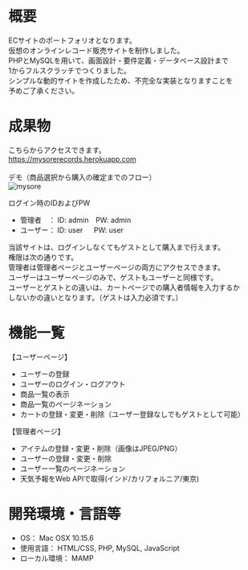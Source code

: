 # 概要
ECサイトのポートフォリオとなります。<br>
仮想のオンラインレコード販売サイトを制作しました。<br>
PHPとMySQLを用いて、画面設計・要件定義・データベース設計まで<br>
1からフルスクラッチでつくりました。<br>
シンプルな動的サイトを作成したため、不完全な実装となりますことを<br>
予めご了承ください。<br>

# 成果物
こちらからアクセスできます。<br>
https://mysorerecords.herokuapp.com<br>
<br>
デモ（商品選択から購入の確定までのフロー）<br>
![mysore](https://user-images.githubusercontent.com/70677663/93037484-7e634000-f67d-11ea-8866-e48c041aaa0d.gif)
<p>ログイン時のIDおよびPW</p>
<ul>
<li>管理者　： ID: admin　PW: admin<br>
<li>ユーザー： ID: user 　 PW: user<br>
</ul>
当該サイトは、ログインしなくてもゲストとして購入まで行えます。<br>
権限は次の通りです。<br>
管理者は管理者ページとユーザーページの両方にアクセスできます。<br>
ユーザーはユーザーページのみで、ゲストもユーザーと同様です。<br>
ユーザーとゲストとの違いは、カートページでの購入者情報を入力するか<br>
しないかの違いとなります。（ゲストは入力必須です。）<br>


# 機能一覧
<p>【ユーザーページ】</p>
<ul>
<li>ユーザーの登録
<li>ユーザーのログイン・ログアウト
<li>商品一覧の表示
<li>商品一覧のページネーション
<li>カートの登録・変更・削除（ユーザー登録なしでもゲストとして可能）
</ul>
<p>【管理者ページ】</p>
<ul>
<li>アイテムの登録・変更・削除（画像はJPEG/PNG）
<li>ユーザーの登録・変更・削除
<li>ユーザー一覧のページネーション
<li>天気予報をWeb APIで取得(インド/カリフォルニア/東京)
</ul>

# 開発環境・言語等
<ul>
<li>OS： Mac OSX 10.15.6
<li>使用言語： HTML/CSS, PHP, MySQL, JavaScript
<li>ローカル環境： MAMP
</ul>
